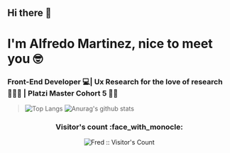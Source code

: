 ## Hi there 👋



# I'm Alfredo Martinez, nice to meet you 🤓

### Front-End Developer 💻| Ux Research for the love of research 🕵🏾‍♂️ | Platzi Master Cohort 5 💪💚



>![Top Langs](https://github-readme-stats.vercel.app/api/top-langs/?username=alfredomtzg&theme=radical)
>![Anurag's github stats](https://github-readme-stats.vercel.app/api?username=alfredomtzg&theme=radical)
<h3 align="center">Visitor's count :face_with_monocle:</h3>

<p align="center"><img src="https://profile-counter.glitch.me/{alfredomtzg}/count.svg" alt="Fred :: Visitor's Count" /></p>
